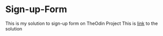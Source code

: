 # Sign-up-Form
This is my solution to sign-up form on TheOdin Project
This is [link](https://markanjski.github.io/Sign-up-Form/) to the solution
